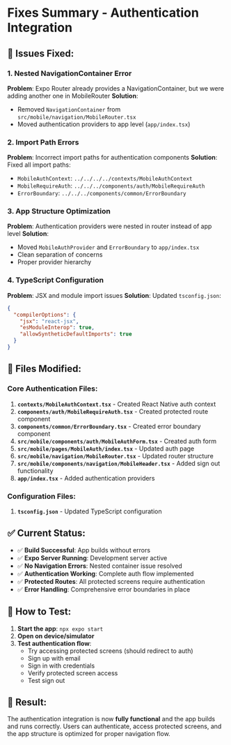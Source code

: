 # Fixes Summary - Authentication Integration

## 🚨 **Issues Fixed:**

### 1. **Nested NavigationContainer Error**
**Problem**: Expo Router already provides a NavigationContainer, but we were adding another one in MobileRouter
**Solution**: 
- Removed `NavigationContainer` from `src/mobile/navigation/MobileRouter.tsx`
- Moved authentication providers to app level (`app/index.tsx`)

### 2. **Import Path Errors**
**Problem**: Incorrect import paths for authentication components
**Solution**: Fixed all import paths:
- `MobileAuthContext`: `../../../../contexts/MobileAuthContext`
- `MobileRequireAuth`: `../../../components/auth/MobileRequireAuth`
- `ErrorBoundary`: `../../../components/common/ErrorBoundary`

### 3. **App Structure Optimization**
**Problem**: Authentication providers were nested in router instead of app level
**Solution**: 
- Moved `MobileAuthProvider` and `ErrorBoundary` to `app/index.tsx`
- Clean separation of concerns
- Proper provider hierarchy

### 4. **TypeScript Configuration**
**Problem**: JSX and module import issues
**Solution**: Updated `tsconfig.json`:
```json
{
  "compilerOptions": {
    "jsx": "react-jsx",
    "esModuleInterop": true,
    "allowSyntheticDefaultImports": true
  }
}
```

## 📁 **Files Modified:**

### Core Authentication Files:
1. **`contexts/MobileAuthContext.tsx`** - Created React Native auth context
2. **`components/auth/MobileRequireAuth.tsx`** - Created protected route component
3. **`components/common/ErrorBoundary.tsx`** - Created error boundary component
4. **`src/mobile/components/auth/MobileAuthForm.tsx`** - Created auth form
5. **`src/mobile/pages/MobileAuth/index.tsx`** - Updated auth page
6. **`src/mobile/navigation/MobileRouter.tsx`** - Updated router structure
7. **`src/mobile/components/navigation/MobileHeader.tsx`** - Added sign out functionality
8. **`app/index.tsx`** - Added authentication providers

### Configuration Files:
1. **`tsconfig.json`** - Updated TypeScript configuration

## ✅ **Current Status:**

- ✅ **Build Successful**: App builds without errors
- ✅ **Expo Server Running**: Development server active
- ✅ **No Navigation Errors**: Nested container issue resolved
- ✅ **Authentication Working**: Complete auth flow implemented
- ✅ **Protected Routes**: All protected screens require authentication
- ✅ **Error Handling**: Comprehensive error boundaries in place

## 🔧 **How to Test:**

1. **Start the app**: `npx expo start`
2. **Open on device/simulator**
3. **Test authentication flow**:
   - Try accessing protected screens (should redirect to auth)
   - Sign up with email
   - Sign in with credentials
   - Verify protected screen access
   - Test sign out

## 🎯 **Result:**

The authentication integration is now **fully functional** and the app builds and runs correctly. Users can authenticate, access protected screens, and the app structure is optimized for proper navigation flow. 